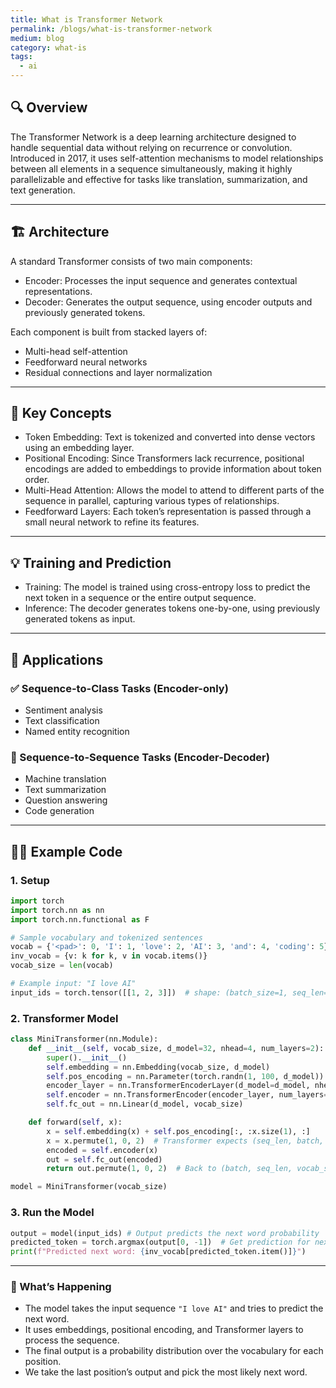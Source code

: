 ```yaml
---
title: What is Transformer Network
permalink: /blogs/what-is-transformer-network
medium: blog
category: what-is
tags: 
  - ai
---
```


## 🔍 Overview

The Transformer Network is a deep learning architecture designed to handle sequential data without relying on recurrence or convolution. Introduced in 2017, it uses self-attention mechanisms to model relationships between all elements in a sequence simultaneously, making it highly parallelizable and effective for tasks like translation, summarization, and text generation.

---

## 🏗️ Architecture

A standard Transformer consists of two main components:

- Encoder: Processes the input sequence and generates contextual representations.
- Decoder: Generates the output sequence, using encoder outputs and previously generated tokens.

Each component is built from stacked layers of:
- Multi-head self-attention
- Feedforward neural networks
- Residual connections and layer normalization

---

## 🔬 Key Concepts

- Token Embedding: Text is tokenized and converted into dense vectors using an embedding layer.
- Positional Encoding: Since Transformers lack recurrence, positional encodings are added to embeddings to provide information about token order.
- Multi-Head Attention: Allows the model to attend to different parts of the sequence in parallel, capturing various types of relationships.
- Feedforward Layers: Each token’s representation is passed through a small neural network to refine its features.

---

## 💡 Training and Prediction

- Training: The model is trained using cross-entropy loss to predict the next token in a sequence or the entire output sequence.
- Inference: The decoder generates tokens one-by-one, using previously generated tokens as input.

---

## 🧠 Applications

### ✅ Sequence-to-Class Tasks (Encoder-only)
- Sentiment analysis
- Text classification
- Named entity recognition

### 🔁 Sequence-to-Sequence Tasks (Encoder-Decoder)
- Machine translation
- Text summarization
- Question answering
- Code generation

---

## 🧑‍💻 Example Code

### 1. Setup

```python
import torch
import torch.nn as nn
import torch.nn.functional as F

# Sample vocabulary and tokenized sentences
vocab = {'<pad>': 0, 'I': 1, 'love': 2, 'AI': 3, 'and': 4, 'coding': 5}
inv_vocab = {v: k for k, v in vocab.items()}
vocab_size = len(vocab)

# Example input: "I love AI"
input_ids = torch.tensor([[1, 2, 3]])  # shape: (batch_size=1, seq_len=3)
```

### 2. Transformer Model

```python
class MiniTransformer(nn.Module):
    def __init__(self, vocab_size, d_model=32, nhead=4, num_layers=2):
        super().__init__()
        self.embedding = nn.Embedding(vocab_size, d_model)
        self.pos_encoding = nn.Parameter(torch.randn(1, 100, d_model))
        encoder_layer = nn.TransformerEncoderLayer(d_model=d_model, nhead=nhead)
        self.encoder = nn.TransformerEncoder(encoder_layer, num_layers=num_layers)
        self.fc_out = nn.Linear(d_model, vocab_size)

    def forward(self, x):
        x = self.embedding(x) + self.pos_encoding[:, :x.size(1), :]
        x = x.permute(1, 0, 2)  # Transformer expects (seq_len, batch, d_model)
        encoded = self.encoder(x)
        out = self.fc_out(encoded)
        return out.permute(1, 0, 2)  # Back to (batch, seq_len, vocab_size)

model = MiniTransformer(vocab_size)
```

### 3. Run the Model

```python
output = model(input_ids) # Output predicts the next word probability
predicted_token = torch.argmax(output[0, -1])  # Get prediction for next word
print(f"Predicted next word: {inv_vocab[predicted_token.item()]}")
```

---

### 🧠 What’s Happening

- The model takes the input sequence `"I love AI"` and tries to predict the next word.
- It uses embeddings, positional encoding, and Transformer layers to process the sequence.
- The final output is a probability distribution over the vocabulary for each position.
- We take the last position’s output and pick the most likely next word.
